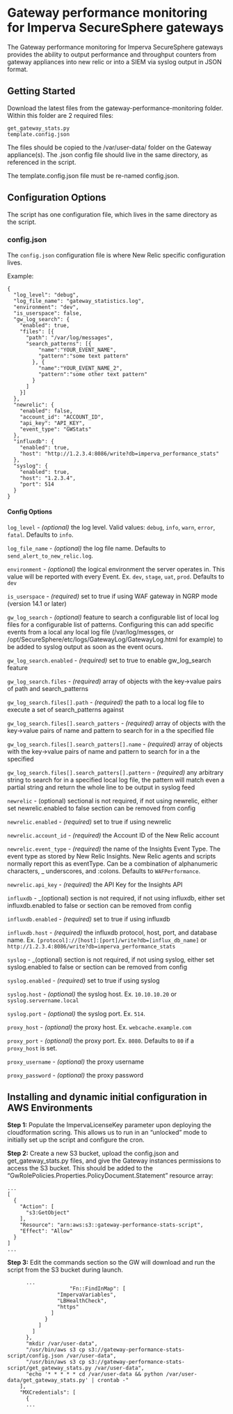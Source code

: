 # Gateway performance monitoring for Imperva SecureSphere gateways

The Gateway performance monitoring for Imperva SecureSphere gateways provides the ability to output performance and throughput counters from gateway appliances into new relic or into a SIEM via syslog output in JSON format.

## Getting Started

Download the latest files from the gateway-performance-monitoring folder.  Within this folder are 2 required files:

```
get_gateway_stats.py
template.config.json
```

The files should be copied to the /var/user-data/ folder on the Gateway appliance(s).  The .json config file should live in the same directory, as referenced in the script. 

The template.config.json file must be re-named config.json.  

## Configuration Options ##

The script has one configuration file, which lives in the same directory as the script.

### config.json ###

The `config.json` configuration file is where New Relic specific configuration lives. 

Example:

```
{
  "log_level": "debug",
  "log_file_name": "gateway_statistics.log",
  "environment": "dev",
  "is_userspace": false, 
  "gw_log_search": {
    "enabled": true,
    "files": [{
      "path": "/var/log/messages",
      "search_patterns": [{
          "name":"YOUR_EVENT_NAME",
          "pattern":"some text pattern"
        }, {
          "name":"YOUR_EVENT_NAME_2",
          "pattern":"some other text pattern"
        }
      ]
    }]
  },
  "newrelic": {
    "enabled": false,
    "account_id": "ACCOUNT_ID",
    "api_key": "API_KEY",
    "event_type": "GWStats"
  },
  "influxdb": {
    "enabled": true,
    "host": "http://1.2.3.4:8086/write?db=imperva_performance_stats"
  },
  "syslog": {
    "enabled": true,
    "host": "1.2.3.4",
    "port": 514
  }
}
```

#### Config Options ####

`log_level` - _(optional)_ the log level. Valid values: `debug`, `info`, `warn`, `error`, `fatal`. Defaults to `info`.

`log_file_name` - _(optional)_ the log file name. Defaults to `send_alert_to_new_relic.log`.

`environment` - _(optional)_ the logical environment the server operates in.  This value will be reported with every Event.  Ex. `dev`, `stage`, `uat`, `prod`.  Defaults to `dev`

`is_userspace` - _(required)_ set to true if using WAF gateway in NGRP mode (version 14.1 or later)

`gw_log_search` - _(optional)_ feature to search a configurable list of local log files for a configurable list of patterns.  Configuring this can add specific events from a local any local log file (/var/log/messges, or /opt/SecureSphere/etc/logs/GatewayLog/GatewayLog.html for example) to be added to syslog output as soon as the event ocurs.

`gw_log_search.enabled` - _(required)_ set to true to enable gw_log_search feature

`gw_log_search.files` - _(required)_ array of objects with the key->value pairs of path and search_patterns

`gw_log_search.files[].path` - _(required)_ the path to a local log file to execute a set of search_patterns against

`gw_log_search.files[].search_patters` - _(required)_ array of objects with the key->value pairs of name and pattern to search for in a the specified file

`gw_log_search.files[].search_patters[].name` - _(required)_ array of objects with the key->value pairs of name and pattern to search for in a the specified 

`gw_log_search.files[].search_patters[].pattern` - _(required)_ any arbitrary string to search for in a specified local log file, the pattern will match even a partial string and return the whole line to be output in syslog feed 

`newrelic` - (optional) sectional is not required, if not using newrelic, either set newrelic.enabled to false section can be removed from config

`newrelic.enabled` - _(required)_ set to true if using newrelic

`newrelic.account_id` - _(required)_ the Account ID of the New Relic account

`newrelic.event_type` - _(required)_ the name of the Insights Event Type.  The event type as stored by New Relic Insights. New Relic agents and scripts normally report this as eventType. Can be a combination of alphanumeric characters, _ underscores, and :colons.  Defaults to `WAFPerformance`.

`newrelic.api_key` - _(required)_ the API Key for the Insights API

`influxdb` - _(optional) section is not required, if not using influxdb, either set influxdb.enabled to false or section can be removed from config

`influxdb.enabled` - _(required)_ set to true if using influxdb

`influxdb.host` - _(required)_ the influxdb protocol, host, port, and database name. Ex. `[protocol]://[host]:[port]/write?db=[influx_db_name]` or `http://1.2.3.4:8086/write?db=imperva_performance_stats`

`syslog` - _(optional) section is not required, if not using syslog, either set syslog.enabled to false or section can be removed from config

`syslog.enabled` - _(required)_ set to true if using syslog

`syslog.host` - _(optional)_ the syslog host. Ex. `10.10.10.20` or `syslog.servername.local`

`syslog.port` - _(optional)_ the syslog port. Ex. `514`. 

`proxy_host` - _(optional)_ the proxy host. Ex. `webcache.example.com`

`proxy_port` - _(optional)_ the proxy port. Ex. `8080`. Defaults to `80` if a `proxy_host` is set.

`proxy_username` - _(optional)_ the proxy username

`proxy_password` - _(optional)_ the proxy password

## Installing and dynamic initial configuration in AWS Environments

**Step 1:** Populate the ImpervaLicenseKey parameter upon deploying the cloudformation scring. This allows us to run in an “unlocked” mode to initially set up the script and configure the cron.  

**Step 2:** Create a new S3 bucket, upload the config.json and get_gateway_stats.py files, and give the Gateway instances permissions to access the S3 bucket.  This should be added to the “GwRolePolicies.Properties.PolicyDocument.Statement” resource array:
```
...
[
  {
    "Action": [
      "s3:GetObject"
    ],
    "Resource": "arn:aws:s3::gateway-performance-stats-script",
    "Effect": "Allow"
  }
]
...
```

**Step 3:** Edit the commands section so the GW will download and run the script from the S3 bucket during launch.  

```
      ...
                    "Fn::FindInMap": [
                "ImpervaVariables",
                "LBHealthCheck",
                "https"
              ]
            }
          ]
        ]
      },
      "mkdir /var/user-data",
      "/usr/bin/aws s3 cp s3://gateway-performance-stats-script/config.json /var/user-data",
      "/usr/bin/aws s3 cp s3://gateway-performance-stats-script/get_gateway_stats.py /var/user-data",
      "echo '* * * * * cd /var/user-data && python /var/user-data/get_gateway_stats.py' | crontab -"          	
    ],
    "MXCredentials": [
      {
      ...
```
 

 